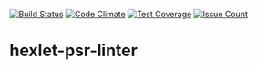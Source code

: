 [![Build Status](https://travis-ci.org/4johndoe/hexlet-psr-linter.svg?branch=master)](https://travis-ci.org/4johndoe/hexlet-psr-linter) [![Code Climate](https://codeclimate.com/github/4johndoe/hexlet-psr-linter/badges/gpa.svg)](https://codeclimate.com/github/4johndoe/hexlet-psr-linter) [![Test Coverage](https://codeclimate.com/github/4johndoe/hexlet-psr-linter/badges/coverage.svg)](https://codeclimate.com/github/4johndoe/hexlet-psr-linter/coverage) [![Issue Count](https://codeclimate.com/github/4johndoe/hexlet-psr-linter/badges/issue_count.svg)](https://codeclimate.com/github/4johndoe/hexlet-psr-linter)
# hexlet-psr-linter
